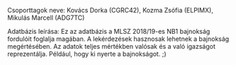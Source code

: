 Csoporttagok neve: Kovács Dorka (CGRC42), Kozma Zsófia (ELPIMX), Mikulás Marcell (ADG7TC)

Adatbázis leírása: Ez az adatbázis a MLSZ 2018/19-es NB1 bajnokság fordulóit foglalja magában. A lekérdezések hasznosak lehetnek a bajnokság megértésében. Az adatok teljes mértékben valósak és a való igazságot reprezentálja. Például, hogy ki nyerte a bajnokságot. ;)
